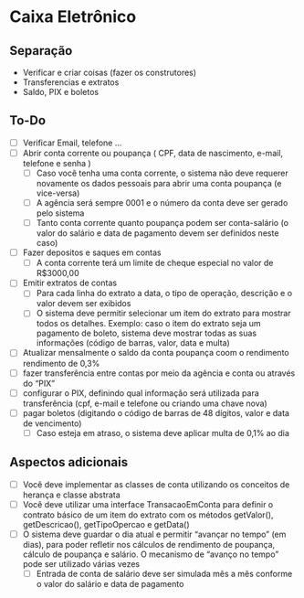 # Caixa Eletrônico

## Separação

- Verificar e criar coisas (fazer os construtores)
- Transferencias e extratos
- Saldo, PIX e boletos

## To-Do

- [ ] Verificar Email, telefone ...
- [ ] Abrir conta corrente ou poupança ( CPF, data de nascimento, e-mail, telefone e senha )
    - [ ] Caso você tenha uma conta corrente, o sistema não deve requerer novamente os dados pessoais para abrir uma conta poupança (e vice-versa)
    - [ ] A agência será sempre 0001 e o número da conta deve ser gerado pelo sistema
    - [ ] Tanto conta corrente quanto poupança podem ser conta-salário (o valor do salário e data de pagamento devem ser definidos neste caso)
- [ ] Fazer depositos e saques em contas
    - [ ] A conta corrente terá um limite de cheque especial no valor de R$3000,00
- [ ] Emitir extratos de contas
    - [ ] Para cada linha do extrato a data, o tipo de operação, descrição e o valor devem ser exibidos
    - [ ] O sistema deve permitir selecionar um item do extrato para mostrar todos os detalhes. Exemplo: caso o item do extrato seja um pagamento de boleto, sistema deve mostrar todas as suas informações (código de barras, valor, data e multa)
- [ ] Atualizar mensalmente o saldo da conta poupança coom o rendimento rendimento de 0,3%
- [ ] fazer transferência entre contas por meio da agência e conta ou através do “PIX”
- [ ] configurar o PIX, definindo qual informação será utilizada para transferência (cpf, e-mail e telefone ou criando uma chave nova)
- [ ] pagar boletos (digitando o código de barras de 48 dígitos, valor e data de vencimento)
    - [ ] Caso esteja em atraso, o sistema deve aplicar multa de 0,1% ao dia

## Aspectos adicionais

- [ ] Você deve implementar as classes de conta utilizando os conceitos de herança e classe abstrata
- [ ] Você deve utilizar uma interface TransacaoEmConta para definir o contrato básico de um item do extrato com os métodos getValor(), getDescricao(), getTipoOpercao e getData()
- [ ] O sistema deve guardar o dia atual e permitir “avançar no tempo” (em dias), para poder refletir nos cálculos de rendimento de poupança, cálculo de poupança e salário. O mecanismo de “avanço no tempo” pode ser utilizado várias vezes
  - [ ] Entrada de conta de salário deve ser simulada mês a mês conforme o valor do salário e data de pagamento

